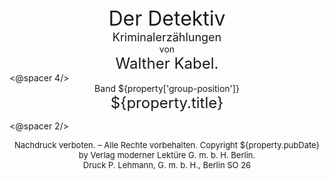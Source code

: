 <div style="font-size: xx-large; text-align: center;">Der Detektiv</div>
<div style="font-size: large; text-align: center;">Kriminalerzählungen</div>
<div style="text-align: center;">von</div>
<div style="font-size: x-large; text-align: center;">Walther Kabel.</div>
<@spacer 4/>
<div style="text-align: center;">Band ${property['group-position']}</div>
<div style="font-size: x-large; text-align: center;">${property.title}</div>

<@spacer 2/>
<div style="font-size: small; text-align: center; white-space: pre-wrap;">Nachdruck verboten. – Alle Rechte vorbehalten. Copyright ${property.pubDate} by Verlag moderner Lektüre G. m. b. H. Berlin.
Druck P. Lehmann, G.&nbsp;m.&nbsp;b.&nbsp;H., Berlin SO 26</div>

